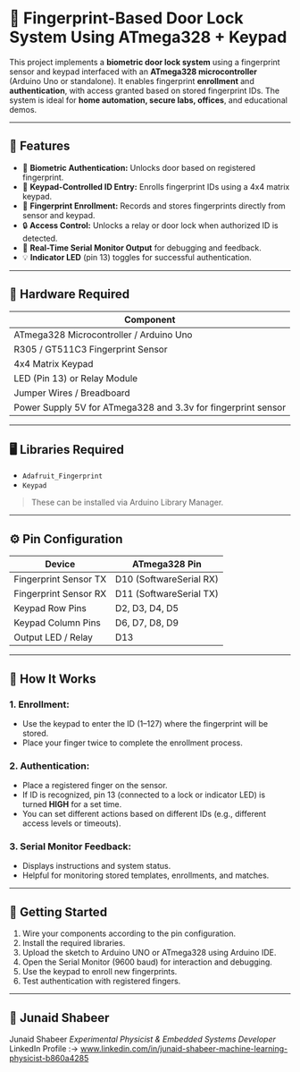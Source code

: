 # 🔐 Fingerprint-Based Door Lock System Using ATmega328 + Keypad

This project implements a **biometric door lock system** using a fingerprint sensor and keypad interfaced with an **ATmega328 microcontroller** (Arduino Uno or standalone). It enables fingerprint **enrollment** and **authentication**, with access granted based on stored fingerprint IDs. The system is ideal for **home automation, secure labs, offices**, and educational demos.

---

## 📌 Features

- 🧠 **Biometric Authentication:** Unlocks door based on registered fingerprint.
- 🔢 **Keypad-Controlled ID Entry:** Enrolls fingerprint IDs using a 4x4 matrix keypad.
- 💾 **Fingerprint Enrollment:** Records and stores fingerprints directly from sensor and keypad.
- 🔒 **Access Control:** Unlocks a relay or door lock when authorized ID is detected.
- 🔄 **Real-Time Serial Monitor Output** for debugging and feedback.
- 💡 **Indicator LED** (pin 13) toggles for successful authentication.

---

## 🔧 Hardware Required

| Component                  
|-----------------------------
| ATmega328 Microcontroller / Arduino Uno 
| R305 / GT511C3 Fingerprint Sensor 
| 4x4 Matrix Keypad           
| LED (Pin 13) or Relay Module
| Jumper Wires / Breadboard   | As needed |
| Power Supply 5V for ATmega328 and 3.3v for fingerprint sensor        

---

## 🖥️ Libraries Required

- `Adafruit_Fingerprint`  
- `Keypad`

> These can be installed via Arduino Library Manager.

---

## ⚙️ Pin Configuration

| Device               | ATmega328 Pin |
|----------------------|---------------|
| Fingerprint Sensor TX | D10 (SoftwareSerial RX) |
| Fingerprint Sensor RX | D11 (SoftwareSerial TX) |
| Keypad Row Pins       | D2, D3, D4, D5 |
| Keypad Column Pins    | D6, D7, D8, D9 |
| Output LED / Relay    | D13            |

---

## 🔐 How It Works

### 1. **Enrollment:**
- Use the keypad to enter the ID (1–127) where the fingerprint will be stored.
- Place your finger twice to complete the enrollment process.

### 2. **Authentication:**
- Place a registered finger on the sensor.
- If ID is recognized, pin 13 (connected to a lock or indicator LED) is turned **HIGH** for a set time.
- You can set different actions based on different IDs (e.g., different access levels or timeouts).

### 3. **Serial Monitor Feedback:**
- Displays instructions and system status.
- Helpful for monitoring stored templates, enrollments, and matches.

---

## 🚀 Getting Started

1. Wire your components according to the pin configuration.
2. Install the required libraries.
3. Upload the sketch to Arduino UNO or ATmega328 using Arduino IDE.
4. Open the Serial Monitor (9600 baud) for interaction and debugging.
5. Use the keypad to enroll new fingerprints.
6. Test authentication with registered fingers.

---


## 🙌 Junaid Shabeer

Junaid Shabeer 
*Experimental Physicist & Embedded Systems Developer*  
LinkedIn Profile :->  www.linkedin.com/in/junaid-shabeer-machine-learning-physicist-b860a4285 
